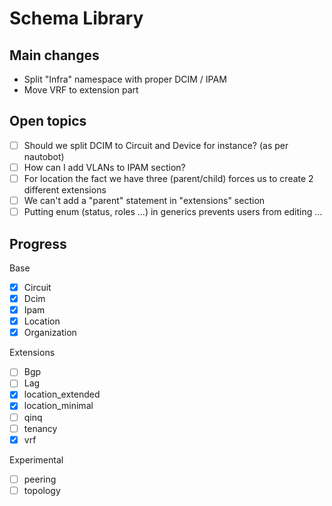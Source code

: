 # Schema Library

## Main changes

- Split "Infra" namespace with proper DCIM / IPAM
- Move VRF to extension part

## Open topics

-[ ] Should we split DCIM to Circuit and Device for instance? (as per nautobot)
-[ ] How can I add VLANs to IPAM section?
-[ ] For location the fact we have three (parent/child) forces us to create 2 different extensions
-[ ] We can't add a "parent" statement in "extensions" section
-[ ] Putting enum (status, roles ...) in generics prevents users from editing ...

## Progress

Base
-[x] Circuit
-[x] Dcim
-[x] Ipam
-[x] Location
-[x] Organization

Extensions
-[ ] Bgp
-[ ] Lag
-[x] location_extended
-[x] location_minimal
-[ ] qinq
-[ ] tenancy
-[x] vrf

Experimental
-[ ] peering
-[ ] topology
